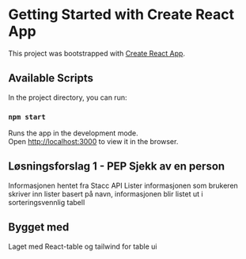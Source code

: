 # Getting Started with Create React App

This project was bootstrapped with [Create React App](https://github.com/facebook/create-react-app).

## Available Scripts

In the project directory, you can run:

### `npm start`

Runs the app in the development mode.\
Open [http://localhost:3000](http://localhost:3000) to view it in the browser.

## Løsningsforslag 1 - PEP Sjekk av en person

Informasjonen hentet fra Stacc API
Lister informasjonen som brukeren skriver inn lister basert på navn, informasjonen blir listet ut i sorteringsvennlig tabell

## Bygget med

Laget med React-table og tailwind for table ui
